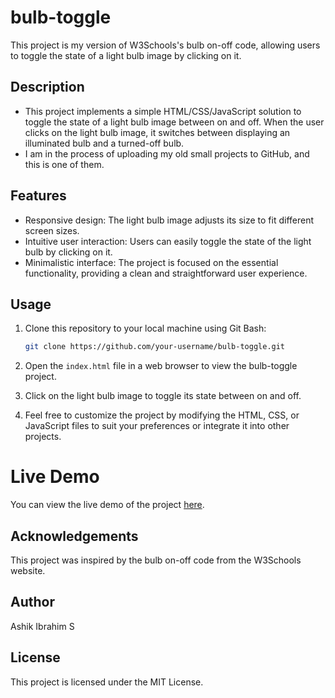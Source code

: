 # bulb-toggle

This project is my version of W3Schools's bulb on-off code, allowing users to toggle the state of a light bulb image by clicking on it.

## Description

- This project implements a simple HTML/CSS/JavaScript solution to toggle the state of a light bulb image between on and off. When the user clicks on the light bulb image, it switches between displaying an illuminated bulb and a turned-off bulb.
- I am in the process of uploading my old small projects to GitHub, and this is one of them.
## Features

- Responsive design: The light bulb image adjusts its size to fit different screen sizes.
- Intuitive user interaction: Users can easily toggle the state of the light bulb by clicking on it.
- Minimalistic interface: The project is focused on the essential functionality, providing a clean and straightforward user experience.

## Usage

1. Clone this repository to your local machine using Git Bash:

   ```bash
   git clone https://github.com/your-username/bulb-toggle.git
   ```
   
2. Open the `index.html` file in a web browser to view the bulb-toggle project.
3. Click on the light bulb image to toggle its state between on and off.
4. Feel free to customize the project by modifying the HTML, CSS, or JavaScript files to suit your preferences or integrate it into other projects.

# Live Demo

You can view the live demo of the project [here](https://ashikibrahim07.github.io/bulb-toggle/).


## Acknowledgements

This project was inspired by the bulb on-off code from the W3Schools website.

## Author

Ashik Ibrahim S


## License

This project is licensed under the MIT License.
